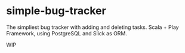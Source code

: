 # simple-bug-tracker
The simpliest bug tracker with adding and deleting tasks. Scala + Play Framework, using PostgreSQL and Slick as ORM.

WIP
